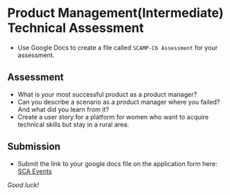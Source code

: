 # Product Management(Intermediate) Technical Assessment  

- Use Google Docs to create a file called ``SCAMP-C6 Assessment`` for your assessment. 


## Assessment
- What is your most successful product as a product manager?
- Can you describe a scenario as a product manager where you failed? And what did you learn from it?
- Create a user story for a platform for women who want to acquire technical skills but stay in a rural area.
 

## Submission 

- Submit the link to your google docs file on the application form here: [SCA Events](http://shecodeafrica.org/events) 


*Good luck!*
